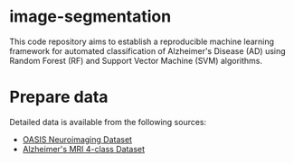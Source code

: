 # image-segmentation
This code repository aims to establish a reproducible machine learning framework for automated classification of Alzheimer's Disease (AD) using Random Forest (RF) and Support Vector Machine (SVM) algorithms.

# Prepare data

Detailed data is available from the following sources:
- [OASIS Neuroimaging Dataset](https://www.kaggle.com/datasets/ninadaithal/imagesoasis)
- [Alzheimer's MRI 4-class Dataset](https://www.kaggle.com/datasets/marcopinamonti/alzheimer-mri-4-classes-dataset)
